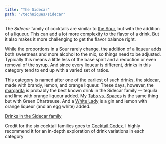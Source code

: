 ```yaml
---
title: "The Sidecar"
path: "/techniques/sidecar"
---
```


The _Sidecar_ family of cocktails are similar to [the Sour](/techniques/sidecar), but with the addition of a liqueur.
This can add a lot more complexity to the flavor of a drink.
But it also makes it more challenging to get the flavor balance right.

While the proportions in a Sour rarely change, the addition of a liqueur adds both sweetness and more alcohol to the mix, so things need to be adjusted.
Typically this means a little less of the base spirit and a reduction or even removal of the syrup.
And since every liqueur is different, drinks in this category tend to end up with a varied set of ratios.

This category is named after one of the earliest of such drinks, the [sidecar](/drinks/sidecar), made with brandy, lemon, and orange liqueur.
These days, however, the [margarita](/drinks/margarita) is probably the best known drink in the Sidecar family — tequila and lime with orange liqueur added.
My [Tabs vs. Spaces](/drinks/tabs-vs-spaces/) is the same thing but with Green Chartreuse.
And a [White Lady](/drinks/white-lady/) is a gin and lemon with orange liqueur (and an egg white) added.

<a href="/drinks?family=sidecar" class="button">Drinks in the Sidecar family</a>

<p class="footnote">Credit for the six cocktail families goes to <a href="https://www.deathandcompanymarket.com/products/cocktail-codex">Cocktail Codex</a>. I highly recommend it for an in-depth exploration of drink variations in each category</p>
